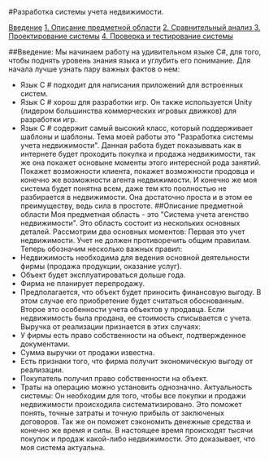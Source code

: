 #Разработка системы учета недвижимости.

[Введение](#introduction)
[1. Описание предметной области](#domainDescription)
[2. Сравнительный анализ ](#existingSoftware)
[3. Проектирование системы](#Systemdesign)
[4. Проверка и тестирование системы](#Checkingandtestingthesystem)

##Введение:
Мы начинаем работу на удивительном языке C#, для того, чтобы поднять уровень знания языка и углубить его понимание. Для начала лучше узнать пару важных фактов о нем:
- Язык C # подходит для написания приложений для встроенных систем.
- Язык C # хорош для разработки игр. Он также используется Unity (лидером большинства коммерческих игровых движков) для разработки игр.
- Язык C # содержит самый высокий класс, который поддерживает шаблоны и шаблоны.
Тема моей работы это "Разработка системы учета недвижимости". Данная работа будет показыввать как в интернете будет проходить покупка и продажа недвижимости, так же она покажет основыне моменты этого интересной рода занятий.
Покажет возможности клиента, покажет возможности продовца и конечно же возможности агента недвижимости. И конечно же моя система будет понятна всем, даже тем кто поолностью не разбирается в недвижимости. Она достаточно проста и в этом ее преимуществу, ведь сила в простоте.
##Описание предметной области
Моя предметная область - это "Система учета агенство недвижимости". Это область состоит из нескольких основных деталей.
Рассмотрим два основных моментов:
Первая это учет недвижимости. Учет не должен противоречить общим правилам. Теперь обозначим несколько важных правил:
- Недвижимость необходима для ведения основной деятельности фирмы (продажа продукции, оказание услуг).
- Объект будет эксплуатироваться дольше года.
- Фирма не планирует перепродажу.
- Предполагается, что объект будет приносить финансовую выгоду. В этом случае его приобретение будет считаться обоснованным.
Второе это особенности учета объектов у продавца. Если недвижимость была продана, ее стоимость списывается с учета. 
Выручка от реализации признается в этих случаях: 
- У фирмы есть право собственности на объект, подтвержденное документами.
- Сумма выручки от продажи известна.
- Есть признаки того, что фирма получит экономическую выгоду от реализации.
- Покупатель получил право собственности на объект.
- Траты на операцию можно установить однозначно.
 Актуальность системы:
 Он необходим для того, чтобы все покупки и продажи недвижимости происходила систематизировано. Это поможет понять, точные затраты и точную прибыль от заключеных договоров.
 Так же он поможет сэкономить денежные средства и конечно же время и силы. В настоящее время происходят тысячи покупок и продаж какой-либо недвижимости. Это доказывает, что моя система актуальна. 



